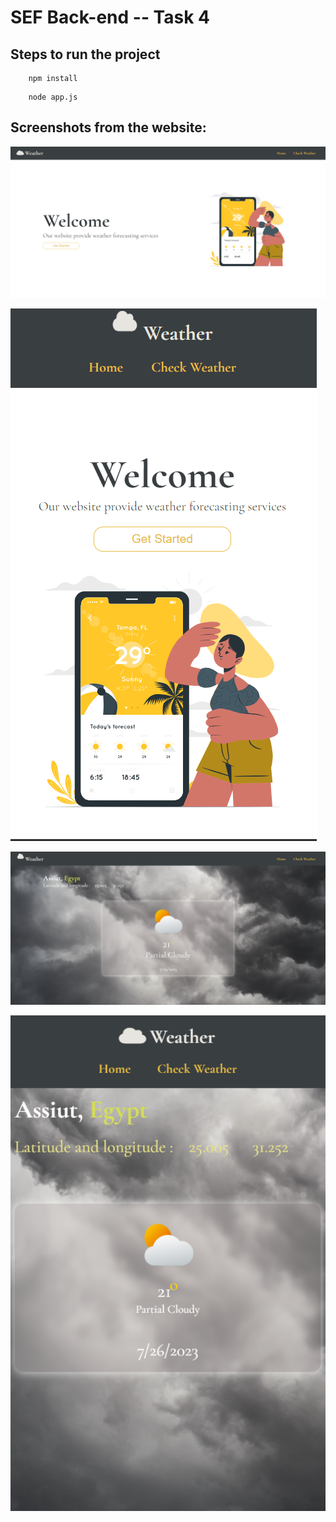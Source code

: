 # SEF Back-end -- Task 4

## Steps to run the project

```
    npm install
```

```
    node app.js
```

## Screenshots from the website:

![home page](<Screenshot 2023-07-26 031129.png>)

![home page mobile screen](<Screenshot 2023-07-26 031224.png>)

![weather page](<Screenshot 2023-07-26 031327.png>)

![weather page mobile screen](<Screenshot 2023-07-26 031305.png>)
